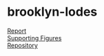 # brooklyn-lodes
[Report](https://tangoyankee.github.io/brooklyn-lodes/miller-705-project-report.pdf)  
[Supporting Figures](https://tangoyankee.github.io/brooklyn-lodes/miller-705-report-supporting-figures.pdf)  
[Repository](https://github.com/TangoYankee/brooklyn-lodes/)
